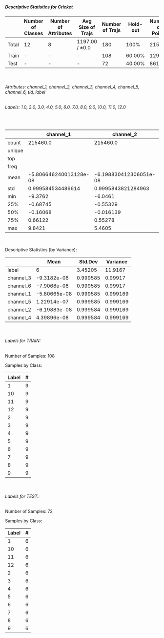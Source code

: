 ##### Descriptive Statistics for Cricket


|       |   Number of Classes |   Number of Attributes |   Avg Size of Trajs |   Number of Trajs | Hold-out   |   Number of Points |   Longest Size |   Shortest Size |
|-------|---------------------|------------------------|---------------------|-------------------|------------|--------------------|----------------|-----------------|
| Total | 12                  | 8                      | 1197.00 / ±0.0      | 180               | 100%       |             215460 |           1197 |            1197 |
| Train | -                   | -                      | -                   | 108               | 60.00%     |             129276 |           1197 |            1197 |
| Test  | -                   | -                      | -                   | 72                | 40.00%     |              86184 |           1197 |            1197 |

&nbsp;

###### Attributes: channel_1, channel_2, channel_3, channel_4, channel_5, channel_6, tid, label


###### Labels: 1.0, 2.0, 3.0, 4.0, 5.0, 6.0, 7.0, 8.0, 9.0, 10.0, 11.0, 12.0

&nbsp;

|        | channel_1              | channel_2              | channel_3              | channel_4             | channel_5             | channel_6            | label   |
|--------|------------------------|------------------------|------------------------|-----------------------|-----------------------|----------------------|---------|
| count  | 215460.0               | 215460.0               | 215460.0               | 215460.0              | 215460.0              | 215460.0             | 215460  |
| unique |                        |                        |                        |                       |                       |                      | 12      |
| top    |                        |                        |                        |                       |                       |                      | 1.0     |
| freq   |                        |                        |                        |                       |                       |                      | 17955   |
| mean   | -5.806646240013128e-08 | -6.198830412306051e-08 | -9.318202914295167e-08 | 4.398960358965778e-08 | 1.229137658535508e-07 | -7.9068040456561e-08 |         |
| std    | 0.999584534486614      | 0.9995843821284963     | 0.999584746044606      | 0.9995843800401237    | 0.9995845115503595    | 0.9995846780513666   |         |
| min    | -9.3762                | -6.0461                | -6.8878                | -5.7034               | -9.7528               | -4.5949              |         |
| 25%    | -0.68745               | -0.55329               | -0.61074               | -0.72034              | -0.430225             | -0.6735              |         |
| 50%    | -0.16068               | -0.016139              | -0.11979               | -0.52136              | 0.098039              | -0.25956             |         |
| 75%    | 0.66122                | 0.55278                | 0.58532                | 0.882345              | 0.63916               | 0.5854475            |         |
| max    | 9.8421                 | 5.4605                 | 10.682                 | 4.0513                | 5.8988                | 10.512               |         |

&nbsp;

Descriptive Statistics (by Variance): 


|           |         Mean |   Std.Dev |   Variance |
|-----------|--------------|-----------|------------|
| label     |  6           |  3.45205  |  11.9167   |
| channel_3 | -9.3182e-08  |  0.999585 |   0.99917  |
| channel_6 | -7.9068e-08  |  0.999585 |   0.99917  |
| channel_1 | -5.80665e-08 |  0.999585 |   0.999169 |
| channel_5 |  1.22914e-07 |  0.999585 |   0.999169 |
| channel_2 | -6.19883e-08 |  0.999584 |   0.999169 |
| channel_4 |  4.39896e-08 |  0.999584 |   0.999169 |

&nbsp;

###### Labels for TRAIN:


Number of Samples: 108
Samples by Class:
|   Label |   # |
|---------|-----|
|       1 |   9 |
|      10 |   9 |
|      11 |   9 |
|      12 |   9 |
|       2 |   9 |
|       3 |   9 |
|       4 |   9 |
|       5 |   9 |
|       6 |   9 |
|       7 |   9 |
|       8 |   9 |
|       9 |   9 |

&nbsp;

###### Labels for TEST.:


Number of Samples: 72
Samples by Class:
|   Label |   # |
|---------|-----|
|       1 |   6 |
|      10 |   6 |
|      11 |   6 |
|      12 |   6 |
|       2 |   6 |
|       3 |   6 |
|       4 |   6 |
|       5 |   6 |
|       6 |   6 |
|       7 |   6 |
|       8 |   6 |
|       9 |   6 |